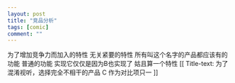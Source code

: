 ```yaml
---
layout: post
title: "竞品分析"
tags: [comic]
comment: ""
---
```

为了增加竞争力而加入的特性
无关紧要的特性
所有叫这个名字的产品都应该有的功能
普通的功能
实现它仅仅是因为B也实现了
姑且算一个特性
[[ Title-text: 为了混淆视听，选择完全不相干的产品 C 作为对比项只一 ]]

